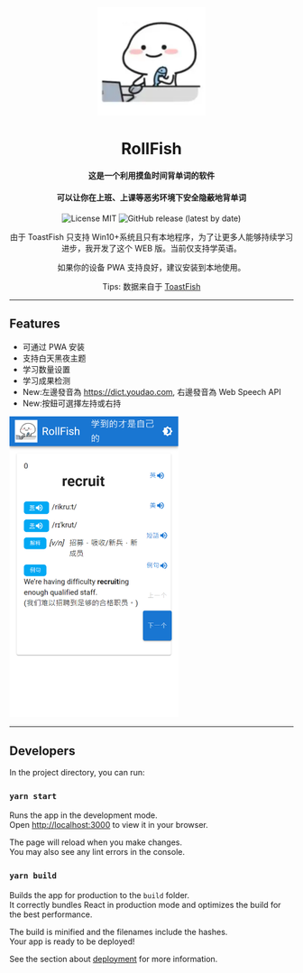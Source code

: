 <div align="center">

<p align="center">
  <img src="public/logo192.png" width="192" height="192" alt="RollFish Logo"/>
</p>

# RollFish

</div>

<div align="center">

#### 这是一个利用摸鱼时间背单词的软件

#### 可以让你在上班、上课等恶劣环境下安全隐蔽地背单词

![License MIT](https://img.shields.io/badge/license-MIT-orange)
![GitHub release (latest by date)](https://img.shields.io/badge/release-v3.0-blue)

由于 ToastFish 只支持 Win10+系统且只有本地程序，为了让更多人能够持续学习进步，我开发了这个 WEB 版。当前仅支持学英语。

如果你的设备 PWA 支持良好，建议安装到本地使用。

Tips: 数据来自于 [ToastFish](https://github.com/Uahh/ToastFish)

</div>

---

## Features

- 可通过 PWA 安装
- 支持白天黑夜主题
- 学习数量设置
- 学习成果检测
- New:左邊發音為 https://dict.youdao.com, 右邊發音為 Web Speech API
- New:按鈕可選擇左持或右持

<img src="preview.png" width="300" />

---

## Developers

In the project directory, you can run:

### `yarn start`

Runs the app in the development mode.\
Open [http://localhost:3000](http://localhost:3000) to view it in your browser.

The page will reload when you make changes.\
You may also see any lint errors in the console.

### `yarn build`

Builds the app for production to the `build` folder.\
It correctly bundles React in production mode and optimizes the build for the best performance.

The build is minified and the filenames include the hashes.\
Your app is ready to be deployed!

See the section about [deployment](https://facebook.github.io/create-react-app/docs/deployment) for more information.
